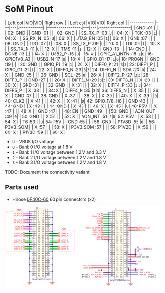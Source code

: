 # SoM Pinout

| Left col    |VIO|VIO| Right row   | | Left col         |VIO|VIO| Right col       |
|------------:|---|---|:------------| |-----------------:|---|---|:----------------|
|     GND :01 |   |   | 02: GND     | |          GND :01 |   |   | 02: GND         |
| SS_RX_P :03 |`U`|   | 04: X       | |          TCK :03 |`1`|   | 04: X           |
| SS_RX_N :05 |`U`|   | 06: X       | |      JTAG_EN :05 |`1`|   | 06: X           |
|     GND :07 |   |   | 08: GND     | |          TDO :07 |`1`|   | 08: X           |
| SS_TX_P :09 |`U`|   | 10: X       | |          TDI :09 |`1`|   | 10: X           |
| SS_TX_N :11 |`U`|   | 12: X       | |          TMS :11 |`1`|   | 12: X           |
|     GND :13 |   |   | 14: GND     | |         DONE :13 |`1`|   | 14: X           |
|  USB2_P :15 |`U`|   | 16: X       | | GPIO_A1_INTN :15 |`1`|`0`| 16: GPIO1V8_A3  |
|  USB2_N :17 |`U`|   | 18: X       | |      GPIO_B1 :17 |`1`|`0`| 18: PROGN       |
|     GND :19 |   |   | 20: GND     | |      GPIO_F1 :19 |`1`|   | 20: X           |
| DIFF0_P :21 |`3`|`3`| 22: DIFF1_P | |      GPIO_G1 :21 |`1`|   | 22: X           |
| DIFF0_N :23 |`3`|`3`| 24: DIFF1_N | |          SDA :23 |`0`|   | 24: X           |
|     GND :25 |   |   | 26: GND     | |          SCL :25 |`0`|   | 26: X           |
| DIFF2_P :27 |`3`|`3`| 28: DIFF3_P | |          GND :27 |   |   | 28: X           |
| DIFF2_N :29 |`3`|`3`| 30: DIFF3_N | |            X :29 |   |   | 30: X           |
|     GND :31 |   |   | 32: GND     | |            X :31 |   |   | 32: X           |
| DIFF4_P :33 |`3`|`3`| 34: DIFF5_P | |            X :33 |   |   | 34: X           |
| DIFF4_N :35 |`3`|`3`| 36: DIFF5_N | |            X :35 |   |   | 36: X           |
|     GND :37 |   |   | 38: GND     | |            X :37 |   |   | 38: X           |
|       X :39 |   |   | 40: X       | |            X :39 |   |`0`| 40: CLK2        |
|       X :41 |   |   | 42: X       | |            X :41 |   |`0`| 42: GPIO_1V8_H8 |
|     GND :43 |   |   | 44: GND     | |            X :43 |   |   | 44: GND         |
|       X :45 |   |   | 46: X       | |            X :45 |   |`U`| 46: P5V         |
|       X :47 |   |   | 48: X       | |          GND :47 |   |   | 48: EN          |
|     GND :49 |   |   | 50: GND     | |      AON_OUT :49 |`0`|   | 50: GND         |
|       X :51 |   |   | 52: X       | |      AON_INT :51 |`0`|`U`| 52: P5V         |
|       X :53 |   |   | 54: X       | |           T6 :53 |   |`U`| 54: P5V         |
|     GND :55 |   |   | 56: GND     | |        P1V8D :55 |`0`|   | 56: P3V3_SOM    |
|       X :57 |   |   | 58: X       | |     P3V3_SOM :57 |   |   | 58: P1V2D       |
|       X :59 |   |   | 60: X       | |        P1V2D :59 |   |   | 60: X           |

- `U` - VBUS I/O voltage
- `0` - Bank 0 I/O voltage at 1.8 V
- `1` - Bank 1 I/O voltage between 1.2 V and 3.3 V
- `2` - Bank 2 I/O voltage between 1.2 V and 1.8 V
- `3` - Bank 3 I/O voltage between 1.2 V and 1.8 V

TODO: Document the connectivity variant

## Parts used

- Hirose [DF40C-60](https://www.hirose.com/en/product/document?clcode=&productname=&series=DF40&documenttype=Guideline&lang=en&documentid=D80_en)
  60 pin connectors (x2)

![](images/som_connector.png)
